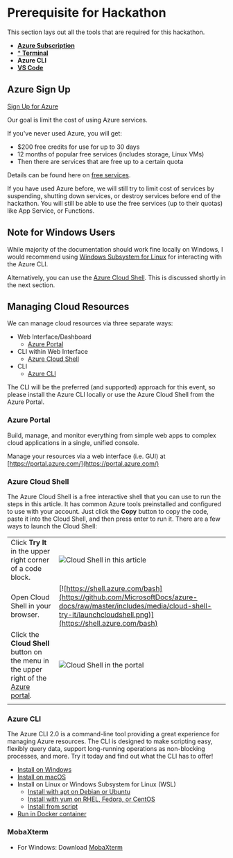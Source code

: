 # Prerequisite for Hackathon

This section lays out all the tools that are required for this hackathon.
* [**Azure Subscription**]()
* [* **Terminal**]()
* **Azure CLI**
* [**VS Code**](https://code.visualstudio.com/)

## Azure Sign Up

[Sign Up for Azure](https://azure.microsoft.com/en-us/free/)

Our goal is limit the cost of using Azure services. 

If you've never used Azure, you will get:
- $200 free credits for use for up to 30 days
- 12 months of popular free services  (includes storage, Linux VMs)
- Then there are services that are free up to a certain quota

Details can be found here on [free services](https://azure.microsoft.com/en-us/free/).

If you have used Azure before, we will still try to limit cost of services by suspending, shutting down services, or destroy services before end of the hackathon. You will still be able to use the free services (up to their quotas) like App Service, or Functions.

## Note for Windows Users

While majority of the documentation should work fine locally on Windows, I would recommend using [Windows Subsystem for Linux](https://docs.microsoft.com/en-us/windows/wsl/install-win10) for interacting with the Azure CLI.

Alternatively, you can use the [Azure Cloud Shell](https://shell.azure.com/bash). This is discussed shortly in the next section.

## Managing Cloud Resources

We can manage cloud resources via three separate ways:
- Web Interface/Dashboard
  - [Azure Portal](https://portal.azure.com/)
- CLI within Web Interface
  - [Azure Cloud Shell](https://shell.azure.com/bash)
- CLI
  - [Azure CLI](https://docs.microsoft.com/en-us/cli/azure/install-azure-cli)

The CLI will be the preferred (and supported) approach for this event, so please install the Azure CLI locally or use the Azure Cloud Shell from the Azure Portal.

### Azure Portal

Build, manage, and monitor everything from simple web apps to complex cloud applications in a single, unified console.

Manage your resources via a web interface (i.e. GUI) at [https://portal.azure.com/](https://portal.azure.com/)

### Azure Cloud Shell

The Azure Cloud Shell is a free interactive shell that you can use to run the steps in this article. It has common Azure tools preinstalled and configured to use with your account. Just click the **Copy** button to copy the code, paste it into the Cloud Shell, and then press enter to run it.  There are a few ways to launch the Cloud Shell:

|  |   |
|-----------------------------------------------|---|
| Click **Try It** in the upper right corner of a code block. | ![Cloud Shell in this article](https://github.com/MicrosoftDocs/azure-docs/raw/master/includes/media/cloud-shell-try-it/cli-try-it.png) |
| Open Cloud Shell in your browser. | [![https://shell.azure.com/bash](https://github.com/MicrosoftDocs/azure-docs/raw/master/includes/media/cloud-shell-try-it/launchcloudshell.png)](https://shell.azure.com/bash) |
| Click the **Cloud Shell** button on the menu in the upper right of the [Azure portal](https://portal.azure.com). |	![Cloud Shell in the portal](https://github.com/MicrosoftDocs/azure-docs/raw/master/includes/media/cloud-shell-try-it/cloud-shell-menu.png) |
|  |  |

### Azure CLI

The Azure CLI 2.0 is a command-line tool providing a great experience for managing Azure resources. The CLI is designed to make scripting easy, flexibly query data, support long-running operations as non-blocking processes, and more. Try it today and find out what the CLI has to offer!

- [Install on Windows](https://docs.microsoft.com/en-us/cli/azure/install-azure-cli-windows?view=azure-cli-latest)
- [Install on macOS](https://docs.microsoft.com/en-us/cli/azure/install-azure-cli-macos?view=azure-cli-latest)
- Install on Linux or Windows Subsystem for Linux (WSL)
  - [Install with apt on Debian or Ubuntu](https://docs.microsoft.com/en-us/cli/azure/install-azure-cli-apt?view=azure-cli-latest)
  - [Install with yum on RHEL, Fedora, or CentOS](https://docs.microsoft.com/en-us/cli/azure/install-azure-cli-yum?view=azure-cli-latest)
  - [Install from script](https://docs.microsoft.com/en-us/cli/azure/install-azure-cli-linux?view=azure-cli-latest)
- [Run in Docker container](https://docs.microsoft.com/en-us/cli/azure/run-azure-cli-docker?view=azure-cli-latest)

### MobaXterm
* For Windows: Download [MobaXterm](https://mobaxterm.mobatek.net/download.html) 